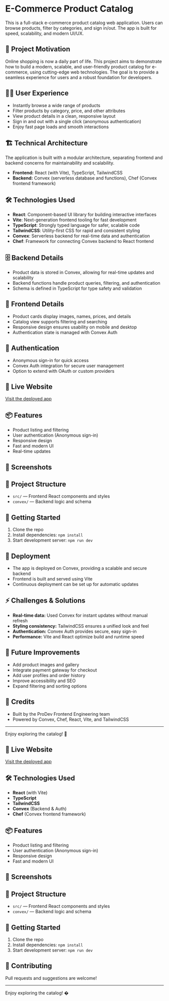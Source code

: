 # E-Commerce Product Catalog

This is a full-stack e-commerce product catalog web application. Users can browse products, filter by categories, and sign in/out. The app is built for speed, scalability, and modern UI/UX.

## 🌟 Project Motivation

Online shopping is now a daily part of life. This project aims to demonstrate how to build a modern, scalable, and user-friendly product catalog for e-commerce, using cutting-edge web technologies. The goal is to provide a seamless experience for users and a robust foundation for developers.

## 👩‍💻 User Experience

- Instantly browse a wide range of products
- Filter products by category, price, and other attributes
- View product details in a clean, responsive layout
- Sign in and out with a single click (anonymous authentication)
- Enjoy fast page loads and smooth interactions

## 🏗️ Technical Architecture

The application is built with a modular architecture, separating frontend and backend concerns for maintainability and scalability.

- **Frontend:** React (with Vite), TypeScript, TailwindCSS
- **Backend:** Convex (serverless database and functions), Chef (Convex frontend framework)

## 🛠️ Technologies Used

- **React**: Component-based UI library for building interactive interfaces
- **Vite**: Next-generation frontend tooling for fast development
- **TypeScript**: Strongly typed language for safer, scalable code
- **TailwindCSS**: Utility-first CSS for rapid and consistent styling
- **Convex**: Serverless backend for real-time data and authentication
- **Chef**: Framework for connecting Convex backend to React frontend

## 🗄️ Backend Details

- Product data is stored in Convex, allowing for real-time updates and scalability
- Backend functions handle product queries, filtering, and authentication
- Schema is defined in TypeScript for type safety and validation

## 🎨 Frontend Details

- Product cards display images, names, prices, and details
- Catalog view supports filtering and searching
- Responsive design ensures usability on mobile and desktop
- Authentication state is managed with Convex Auth

## 🔐 Authentication

- Anonymous sign-in for quick access
- Convex Auth integration for secure user management
- Option to extend with OAuth or custom providers

## 🚀 Live Website

[Visit the deployed app](https://reliable-bandicoot-689.convex.app/)

## 📦 Features

- Product listing and filtering
- User authentication (Anonymous sign-in)
- Responsive design
- Fast and modern UI
- Real-time updates

## 📸 Screenshots

<!-- Add screenshots or photos of your app here. Example: -->
<!-- ![Home Page](./e-commerce_product_catalog/path-to-image/homepage.png) -->

## 📁 Project Structure

- `src/` — Frontend React components and styles
- `convex/` — Backend logic and schema

## 📝 Getting Started

1. Clone the repo
2. Install dependencies: `npm install`
3. Start development server: `npm run dev`

## 🚢 Deployment

- The app is deployed on Convex, providing a scalable and secure backend
- Frontend is built and served using Vite
- Continuous deployment can be set up for automatic updates

## ⚡ Challenges & Solutions

- **Real-time data:** Used Convex for instant updates without manual refresh
- **Styling consistency:** TailwindCSS ensures a unified look and feel
- **Authentication:** Convex Auth provides secure, easy sign-in
- **Performance:** Vite and React optimize build and runtime speed

## 🔮 Future Improvements

- Add product images and gallery
- Integrate payment gateway for checkout
- Add user profiles and order history
- Improve accessibility and SEO
- Expand filtering and sorting options

## 🙏 Credits

- Built by the ProDev Frontend Engineering team
- Powered by Convex, Chef, React, Vite, and TailwindCSS

---

Enjoy exploring the catalog! 🛒

## 🚀 Live Website

[Visit the deployed app](https://reliable-bandicoot-689.convex.app/)

## 🛠️ Technologies Used

- **React** (with Vite)
- **TypeScript**
- **TailwindCSS**
- **Convex** (Backend & Auth)
- **Chef** (Convex frontend framework)

## 📦 Features

- Product listing and filtering
- User authentication (Anonymous sign-in)
- Responsive design
- Fast and modern UI

## 📸 Screenshots

<!-- Add screenshots or photos of your app here. Example: -->
<!-- ![Home Page](./e-commerce_product_catalog/path-to-image/homepage.png) -->

## 📁 Project Structure

- `src/` — Frontend React components and styles
- `convex/` — Backend logic and schema

## 📝 Getting Started

1. Clone the repo
2. Install dependencies: `npm install`
3. Start development server: `npm run dev`

## 🤝 Contributing

Pull requests and suggestions are welcome!

---

Enjoy exploring the catalog! �
